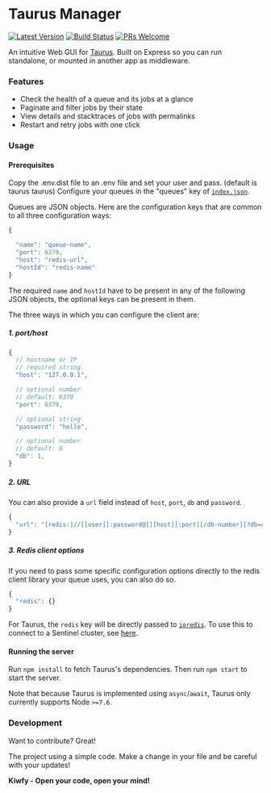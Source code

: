 # Taurus Manager

[![Latest Version](https://img.shields.io/github/v/release/kiwfy/taurus-manager.svg?style=flat-square)](https://github.com/kiwfy/taurus-manager/releases)
[![Build Status](https://img.shields.io/github/workflow/status/kiwfy/taurus-manager/CI?label=ci%20build&style=flat-square)](https://github.com/kiwfy/taurus-manager/actions?query=workflow%3ACI)
[![PRs Welcome](https://img.shields.io/badge/PRs-welcome-brightgreen.svg?style=flat-square)](http://makeapullrequest.com)

An intuitive Web GUI for [Taurus](https://github.com/leodisarli/disarli-taurus). Built on Express so you can run standalone, or mounted in another app as middleware.

### Features

* Check the health of a queue and its jobs at a glance
* Paginate and filter jobs by their state
* View details and stacktraces of jobs with permalinks
* Restart and retry jobs with one click

### Usage

#### Prerequisites

Copy the .env.dist file to an .env file and set your user and pass. (default is taurus taurus)
Configure your queues in the "queues" key of [`index.json`](src/server/config/index.json).

Queues are JSON objects. Here are the configuration keys that are common to all three configuration ways:

```js
{

  "name": "queue-name",
  "port": 6379,
  "host": "redis-url",
  "hostId": "redis-name"
}
```

The required `name` and `hostId` have to be present in any of the following JSON objects, the optional keys can be present in them.

The three ways in which you can configure the client are:

##### 1. port/host

```js
{
  // hostname or IP
  // required string
  "host": "127.0.0.1",

  // optional number
  // default: 6379
  "port": 6379,

  // optional string
  "password": "hello",

  // optional number
  // default: 0
  "db": 1,
}
```

##### 2. URL

You can also provide a `url` field instead of `host`, `port`, `db` and `password`.

```js
{
  "url": "[redis:]//[[user][:password@]][host][:port][/db-number][?db=db-number[&password=bar[&option=value]]]"
}
```

##### 3. Redis client options

If you need to pass some specific configuration options directly to the redis client library your queue uses, you can also do so.

```js
{
  "redis": {}
}
```

For Taurus, the `redis` key will be directly passed to [`ioredis`](https://github.com/luin/ioredis/blob/master/API.md#new_Redis_new). To use this to connect to a Sentinel cluster, see [here](https://github.com/luin/ioredis/blob/master/README.md#sentinel).


#### Running the server

Run `npm install` to fetch Taurus's dependencies. Then run `npm start` to start the server.

Note that because Taurus is implemented using `async`/`await`, Taurus only currently supports Node `>=7.6`.

### Development

Want to contribute? Great!

The project using a simple code.
Make a change in your file and be careful with your updates!

**Kiwfy - Open your code, open your mind!**
